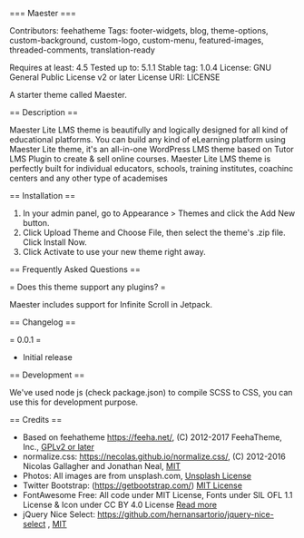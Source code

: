 === Maester ===

Contributors: feehatheme
Tags: footer-widgets, blog, theme-options, custom-background, custom-logo, custom-menu, featured-images, threaded-comments, translation-ready

Requires at least: 4.5
Tested up to: 5.1.1
Stable tag: 1.0.4
License: GNU General Public License v2 or later
License URI: LICENSE

A starter theme called Maester.

== Description ==

Maester Lite LMS theme is beautifully and logically designed for all kind of educational platforms. You can build any kind of eLearning platform using Maester Lite theme, it's an all-in-one WordPress LMS theme based on Tutor LMS Plugin to create & sell online courses. Maester Lite LMS theme is perfectly built for individual educators, schools, training institutes, coachinc centers and any other type of academises

== Installation ==

1. In your admin panel, go to Appearance > Themes and click the Add New button.
2. Click Upload Theme and Choose File, then select the theme's .zip file. Click Install Now.
3. Click Activate to use your new theme right away.

== Frequently Asked Questions ==

= Does this theme support any plugins? =

Maester includes support for Infinite Scroll in Jetpack.

== Changelog ==

= 0.0.1 =
* Initial release


== Development ==

We've used node js (check package.json) to compile SCSS to CSS, you can use this for development purpose.

== Credits ==

* Based on feehatheme https://feeha.net/, (C) 2012-2017 FeehaTheme, Inc., [GPLv2 or later](https://www.gnu.org/licenses/gpl-2.0.html)
* normalize.css: https://necolas.github.io/normalize.css/, (C) 2012-2016 Nicolas Gallagher and Jonathan Neal, [MIT](https://opensource.org/licenses/MIT)
* Photos: All images are from unsplash.com, [Unsplash License](https://unsplash.com/license)
* Twitter Bootstrap: (https://getbootstrap.com/) [MIT License](https://opensource.org/licenses/MIT)
* FontAwesome Free: All code under MIT License, Fonts under SIL OFL 1.1 License & Icon under CC BY 4.0 License [Read more](https://fontawesome.com/license/free)
* jQuery Nice Select: https://github.com/hernansartorio/jquery-nice-select , [MIT](https://opensource.org/licenses/MIT)
